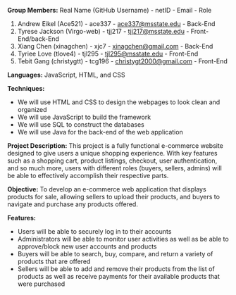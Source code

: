 **Group Members:**
Real Name (GitHub Username) - netID - Email - Role
1) Andrew Eikel (Ace521) - ace337 - ace337@msstate.edu - Back-End
2) Tyrese Jackson (Virgo-web) - tjj217 - tjj217@msstate.edu - Front-End/back-End
3) Xiang Chen (xinagchen) - xjc7 - xinagchen@gmail.com - Back-End
4) Tyriee Love (tlove4) - tjl295 - tjl295@msstate.edu - Front-End
5) Tebit Gang (christygtt) - tcg196 - christygt2000@gmail.com - Front-End

**Languages:**
JavaScript, HTML, and CSS

**Techniques:**
- We will use HTML and CSS to design the webpages to look clean and organized
- We will use JavaScript to build the framework
- We will use SQL to construct the databases
- We will use Java for the back-end of the web application

**Project Description:**
This project is a fully functional e-commerce website designed to give users a unique shopping experience. With key features such as a shopping cart, product listings, checkout, user authentication, and so much more, users with different roles (buyers, sellers, admins) will be able to effectively accomplish their respective parts.

**Objective:**
To develop an e-commerce web application that displays products for sale, allowing sellers to upload their products, and buyers to navigate and purchase any products offered.

**Features:**
- Users will be able to securely log in to their accounts
- Administrators will be able to monitor user activities as well as be able to approve/block new user accounts and products
- Buyers will be able to search, buy, compare, and return a variety of products that are offered
- Sellers will be able to add and remove their products from the list of products as well as receive payments for their available products that were purchased

